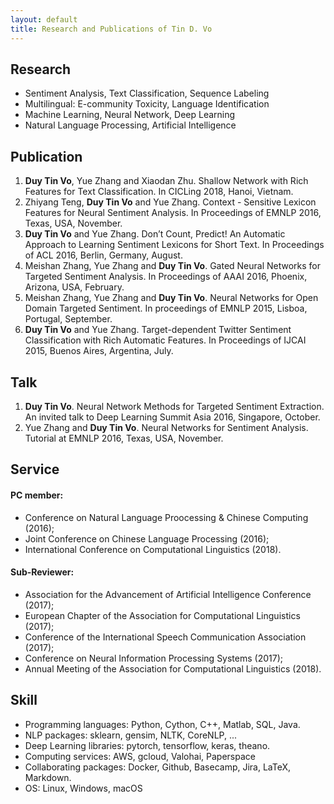 ```yaml
---
layout: default
title: Research and Publications of Tin D. Vo
---
```


## Research  
- Sentiment Analysis, Text Classification, Sequence Labeling  
- Multilingual: E-community Toxicity, Language Identification  
- Machine Learning, Neural Network, Deep Learning  
- Natural Language Processing, Artificial Intelligence  

## Publication
1. __Duy Tin Vo__, Yue Zhang and Xiaodan Zhu. Shallow Network with Rich Features for Text Classification. In CICLing 2018, Hanoi, Vietnam.
2. Zhiyang Teng, __Duy Tin Vo__ and Yue Zhang. Context - Sensitive Lexicon Features for Neural Sentiment Analysis. In Proceedings of EMNLP 2016, Texas, USA, November.
3. __Duy Tin Vo__ and Yue Zhang. Don’t Count, Predict! An Automatic Approach to Learning Sentiment Lexicons for Short Text. In Proceedings of ACL 2016, Berlin, Germany, August.
4. Meishan Zhang, Yue Zhang and __Duy Tin Vo__. Gated Neural Networks for Targeted Sentiment Analysis. In Proceedings of AAAI 2016, Phoenix, Arizona, USA, February.
5. Meishan Zhang, Yue Zhang and __Duy Tin Vo__. Neural Networks for Open Domain Targeted Sentiment. In proceedings of EMNLP 2015, Lisboa, Portugal, September.
6. __Duy Tin Vo__ and Yue Zhang. Target-dependent Twitter Sentiment Classification with Rich Automatic Features. In Proceedings of IJCAI 2015, Buenos Aires, Argentina, July.  

## Talk  
1. __Duy Tin Vo__. Neural Network Methods for Targeted Sentiment Extraction. An invited talk to Deep Learning Summit Asia 2016, Singapore, October.
2. Yue Zhang and __Duy Tin Vo__. Neural Networks for Sentiment Analysis. Tutorial at EMNLP 2016, Texas, USA, November.

## Service  
#### PC member: 
- Conference on Natural Language Proocessing & Chinese Computing (2016);  
- Joint Conference on Chinese Language Processing (2016);  
- International Conference on Computational Linguistics (2018).

#### Sub-Reviewer:  
- Association for the Advancement of Artificial Intelligence Conference (2017);  
- European Chapter of the Association for Computational Linguistics (2017);  
- Conference of the International Speech Communication Association (2017);  
- Conference on Neural Information Processing Systems (2017);  
- Annual Meeting of the Association for Computational Linguistics (2018).  

## Skill  
- Programming languages: Python, Cython, C++, Matlab, SQL, Java.
- NLP packages: sklearn, gensim, NLTK, CoreNLP, ...
- Deep Learning libraries: pytorch, tensorflow, keras, theano.
- Computing services: AWS, gcloud, Valohai, Paperspace
- Collaborating packages: Docker, Github, Basecamp, Jira, LaTeX, Markdown.
- OS: Linux, Windows, macOS  
